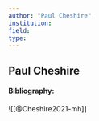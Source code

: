 ```yaml
---
author: "Paul Cheshire"
institution:
field:
type:
---
```


## Paul Cheshire
#### Bibliography:

![[@Cheshire2021-mh]]